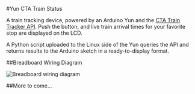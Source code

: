 #Yun CTA Train Status

A train tracking device, powered by an Arduino Yun and the [CTA Train Tracker API](http://www.transitchicago.com/developers/traintracker.aspx). Push the button, and live train arrival times for your favorite stop are displayed on the LCD.

A Python script uploaded to the Linux side of the Yun queries the API and returns results to the Arduino sketch in a ready-to-display format.

##Breadboard Wiring Diagram

![Breadboard wiring diagram](https://raw.githubusercontent.com/gbuesing/yun-cta-train-status/master/breadboard-wiring.png)

##More to come...
